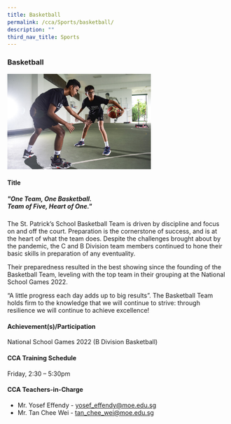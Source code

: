 ```yaml
---
title: Basketball
permalink: /cca/Sports/basketball/
description: ""
third_nav_title: Sports
---
```

### **Basketball**

<img style="width:65%" src="/images/Basketball.jpg">
		 
#### **Title**

##### **"One Team, One Basketball.<br>Team of Five, Heart of One."**

The St. Patrick’s School Basketball Team is driven by discipline and focus on and off the court. Preparation is the cornerstone of success, and is at the heart of what the team does. Despite the challenges brought about by the pandemic, the C and B Division team members continued to hone their basic skills in preparation of any eventuality.

Their preparedness resulted in the best showing since the founding of the Basketball Team, leveling with the top team in their grouping at the National School Games 2022.

 “A little progress each day adds up to big results”. The Basketball Team holds firm to the knowledge that we will continue to strive: through resilience we will continue to achieve excellence!

#### **Achievement(s)/Participation**

National School Games 2022 (B Division Basketball)

#### **CCA Training Schedule**

Friday, 2:30 – 5:30pm

#### **CCA Teachers-in-Charge**

* Mr. Yosef Effendy - [yosef_effendy@moe.edu.sg](mailto:yosef_effendy@moe.edu.sg)
* Mr. Tan Chee Wei - [tan_chee_wei@moe.edu.sg](mailto:tan_chee_wei@moe.edu.sg)
		 